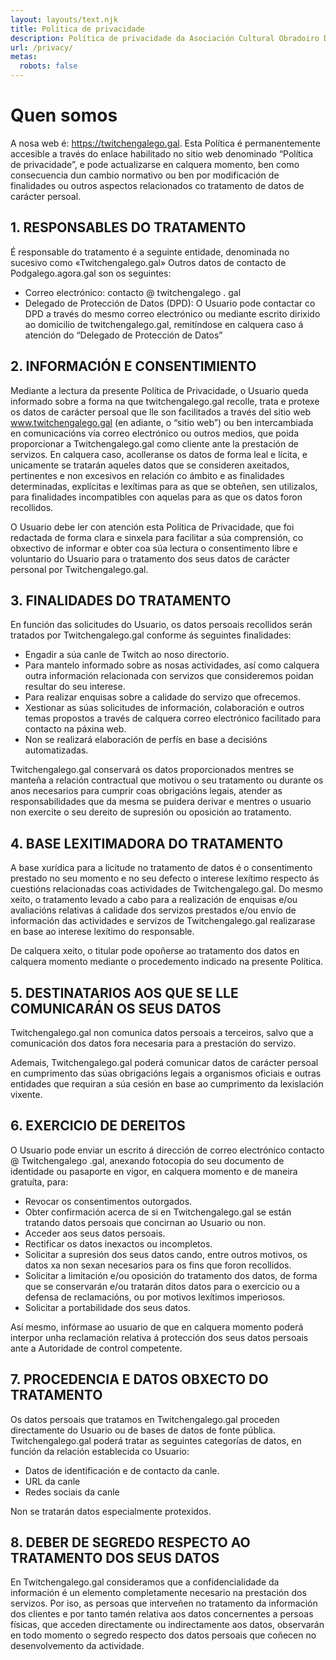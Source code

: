 ```yaml
---
layout: layouts/text.njk
title: Política de privacidade
description: Política de privacidade da Asociación Cultural Obradoiro Dixital Galego
url: /privacy/
metas:
  robots: false
---
```

# Quen somos

A nosa web é: https://twitchengalego.gal.
Esta Política é permanentemente accesible a través do enlace habilitado no sitio web denominado “Política de privacidade”, e pode actualizarse en calquera momento, ben como consecuencia dun cambio normativo ou ben por modificación de finalidades ou outros aspectos relacionados co tratamento de datos de carácter persoal.

## 1. RESPONSABLES DO TRATAMENTO
É responsable do tratamento é a seguinte entidade, denominada no sucesivo como «Twitchengalego.gal»
Outros datos de contacto de Podgalego.agora.gal son os seguintes:

- Correo electrónico: contacto @ twitchengalego . gal
- Delegado de Protección de Datos (DPD): O Usuario pode contactar co DPD a través do mesmo correo electrónico ou mediante escrito dirixido ao domicilio de twitchengalego.gal, remitíndose en calquera caso á atención do “Delegado de Protección de Datos”

## 2. INFORMACIÓN E CONSENTIMIENTO
Mediante a lectura da presente Política de Privacidade, o Usuario queda informado sobre a forma na que twitchengalego.gal recolle, trata e protexe os datos de carácter persoal que lle son facilitados a través del sitio web www.twitchengalego.gal (en adiante, o “sitio web”) ou ben intercambiada en comunicacións vía correo electrónico ou outros medios, que poida proporcionar a Twitchengalego.gal como cliente ante la prestación de servizos. En calquera caso, acolleranse os datos de forma leal e lícita, e unicamente se tratarán aqueles datos que se consideren axeitados, pertinentes e non excesivos en relación co ámbito e as finalidades determinadas, explícitas e lexítimas para as que se obteñen, sen utilizalos, para finalidades incompatibles con aquelas para as que os datos foron recollidos.

O Usuario debe ler con atención esta Política de Privacidade, que foi redactada de forma clara e sinxela para facilitar a súa comprensión, co obxectivo de informar e obter coa súa lectura o consentimento libre e voluntario do Usuario para o tratamento dos seus datos de carácter personal por Twitchengalego.gal.

## 3. FINALIDADES DO TRATAMENTO
En función das solicitudes do Usuario, os datos persoais recollidos serán tratados por Twitchengalego.gal conforme ás seguintes finalidades:

- Engadir a súa canle de Twitch ao noso directorio.
- Para mantelo informado sobre as nosas actividades, así como calquera outra información relacionada con servizos que consideremos poidan resultar do seu interese.
- Para realizar enquisas sobre a calidade do servizo que ofrecemos.
- Xestionar as súas solicitudes de información, colaboración e outros temas propostos a través de calquera correo electrónico facilitado para contacto na páxina web.
- Non se realizará elaboración de perfís en base a decisións automatizadas.

Twitchengalego.gal conservará os datos proporcionados mentres se manteña a relación contractual que motivou o seu tratamento ou durante os anos necesarios para cumprir coas obrigacións legais, atender as responsabilidades que da mesma se puidera derivar e mentres o usuario non exercite o seu dereito de supresión ou oposición ao tratamento.

## 4. BASE LEXITIMADORA DO TRATAMENTO
A base xurídica para a licitude no tratamento de datos é o consentimento prestado no seu momento e no seu defecto o interese lexítimo respecto ás cuestións relacionadas coas actividades de Twitchengalego.gal. Do mesmo xeito, o tratamento levado a cabo para a realización de enquisas e/ou avaliacións relativas á calidade dos servizos prestados e/ou envío de información das actividades e servizos de Twitchengalego.gal realizarase en base ao interese lexítimo do responsable.

De calquera xeito, o titular pode opoñerse ao tratamento dos datos en calquera momento mediante o procedemento indicado na presente Política.

## 5. DESTINATARIOS AOS QUE SE LLE COMUNICARÁN OS SEUS DATOS
Twitchengalego.gal non comunica datos persoais a terceiros, salvo que a comunicación dos datos fora necesaria para a prestación do servizo.

Ademais, Twitchengalego.gal poderá comunicar datos de carácter persoal en cumprimento das súas obrigacións legais a organismos oficiais e outras entidades que requiran a súa cesión en base ao cumprimento da lexislación vixente.

## 6. EXERCICIO DE DEREITOS
O Usuario pode enviar un escrito á dirección de correo electrónico contacto @ Twitchengalego .gal, anexando fotocopia do seu documento de identidade ou pasaporte en vigor, en calquera momento e de maneira gratuíta, para:

- Revocar os consentimentos outorgados.
- Obter confirmación acerca de si en Twitchengalego.gal se están tratando datos persoais que concirnan ao Usuario ou non.
- Acceder aos seus datos persoais.
- Rectificar os datos inexactos ou incompletos.
- Solicitar a supresión dos seus datos cando, entre outros motivos, os datos xa non sexan necesarios para os fins que foron recollidos.
- Solicitar a limitación e/ou oposición do tratamento dos datos, de forma que se conservarán e/ou tratarán ditos datos para o exercicio ou a defensa de reclamacións, ou por motivos lexítimos imperiosos.
- Solicitar a portabilidade dos seus datos.

Así mesmo, infórmase ao usuario de que en calquera momento poderá interpor unha reclamación relativa á protección dos seus datos persoais ante a Autoridade de control competente.

## 7. PROCEDENCIA E DATOS OBXECTO DO TRATAMENTO
Os datos persoais que tratamos en Twitchengalego.gal proceden directamente do Usuario ou de bases de datos de fonte pública.
Twitchengalego.gal poderá tratar as seguintes categorías de datos, en función da relación establecida co Usuario:

- Datos de identificación e de contacto da canle.
- URL da canle
- Redes sociais da canle

Non se tratarán datos especialmente protexidos.

## 8. DEBER DE SEGREDO RESPECTO AO TRATAMENTO DOS SEUS DATOS
En Twitchengalego.gal consideramos que a confidencialidade da información é un elemento completamente necesario na prestación dos servizos. Por iso, as persoas que interveñen no tratamento da información dos clientes e por tanto tamén relativa aos datos concernentes a persoas físicas, que acceden directamente ou indirectamente aos datos, observarán en todo momento o segredo respecto dos datos persoais que coñecen no desenvolvemento da actividade. 